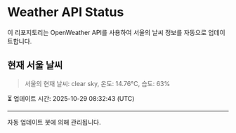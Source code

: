 
# Weather API Status

이 리포지토리는 OpenWeather API를 사용하여 서울의 날씨 정보를 자동으로 업데이트합니다.

## 현재 서울 날씨
> 서울의 현재 날씨: clear sky, 온도: 14.76°C, 습도: 63%

⏳ 업데이트 시간: 2025-10-29 08:32:43 (UTC)

---
자동 업데이트 봇에 의해 관리됩니다.
